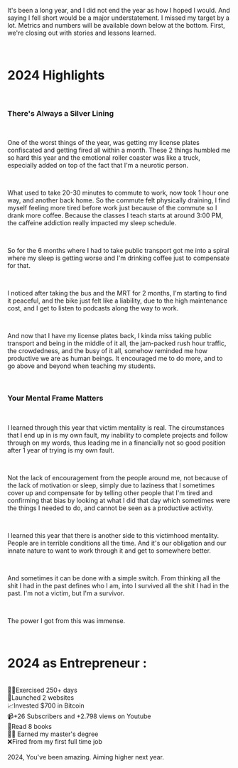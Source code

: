It's been a long year, and I did not end the year as how I hoped I would. And saying I fell short would be a major understatement. I missed my target by a lot. Metrics and numbers will be available down below at the bottom. First, we're closing out with stories and lessons learned.

<br>

<h1 class="text-3xl font-bold">
2024 Highlights
</h1>

<br>

<h3 class="text-xl font-semibold">
There's Always a Silver Lining
</h3>

<br>

One of the worst things of the year, was getting my license plates confiscated and getting fired all within a month. These 2 things humbled me so hard this year and the emotional roller coaster was like a truck, especially added on top of the fact that I'm a neurotic person.

<br>

What used to take 20-30 minutes to commute to work, now took 1 hour one way, and another back home. So the commute felt physically draining, I find myself feeling more tired before work just because of the commute so I drank more coffee. Because the classes I teach starts at around 3:00 PM, the caffeine addiction  really impacted my sleep schedule.

<br>

So for the 6 months where I had to take public transport got me into a spiral where my sleep is getting worse and I'm drinking coffee just to compensate for that.

<br>

I noticed after taking the bus and the MRT for 2 months, I'm starting to find it peaceful, and the bike just felt like a liability, due to the high maintenance cost, and I get to listen to podcasts along the way to work.

<br>

And now that I have my license plates back, I kinda miss taking public transport and being in the middle of it all, the jam-packed rush hour traffic, the crowdedness, and the busy of it all, somehow reminded me how productive we are as human beings. It encouraged me to do more, and to go above and beyond when teaching my students.

<br>

<h3 class="text-xl font-semibold">
Your Mental Frame Matters
</h3>

<br>

I learned through this year that victim mentality is real. The circumstances that I end up in is my own fault, my inability to complete projects and follow through on my words, thus leading me in a financially not so good position after 1 year of trying is my own fault.

<br>

Not the lack of encouragement from the people around me, not because of the lack of motivation or sleep, simply due to laziness that I sometimes cover up and compensate for by telling other people that I'm tired and confirming that bias by looking at what I did that day which sometimes were the things I needed to do, and cannot be seen as a productive activity.

<br>

I learned this year that there is another side to this victimhood mentality. People are in terrible conditions all the time. And it's our obligation and our innate nature to want to work through it and get to somewhere better.

<br>

And sometimes it can be done with a simple switch. From thinking all the shit I had in the past defines who I am, into I survived all the shit I had in the past. I'm not a victim, but I'm  a survivor.

<br>

The power I got from this was immense.

<br>

<h1 class="text-3xl font-bold">
2024 as Entrepreneur :
</h1>
<br>
🏋️‍♂️Exercised 250+ days<br>  
🚀Launched 2 websites<br>  
📈Invested $700 in Bitcoin<br>  
📹+26 Subscribers and +2.798 views on Youtube<br>  
📖Read 8 books<br>  
👨‍🎓 Earned my master's degree<br>  
❌Fired from my first full time job<br>  
<br>
2024, You've been amazing. Aiming higher next year.



